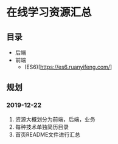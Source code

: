 # 在线学习资源汇总

## 目录
- 后端
- 前端
    - (ES6)[https://es6.ruanyifeng.com/]

## 规划

### 2019-12-22
1. 资源大概划分为前端，后端，业务
2. 每种技术单独简历目录
3. 首页README文件进行汇总
